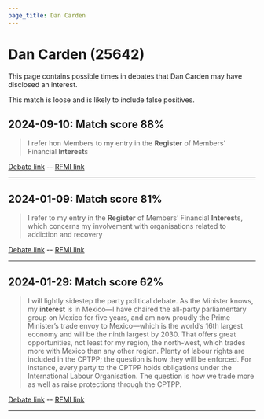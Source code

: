 ```yaml
---
page_title: Dan Carden
---
```


# Dan Carden  (25642)

This page contains possible times in debates that Dan Carden may have disclosed an interest.

This match is loose and is likely to include false positives. 



## 2024-09-10: Match score 88%

>I refer hon Members to my entry in the **Register** of Members’ Financial **Interest**s

[Debate link](https://www.theyworkforyou.com/debates/?id=2024-09-10a.675.7)  --  [RFMI link](https://www.theyworkforyou.com/mp/25642/register)


---



## 2024-01-09: Match score 81%

>I refer to my entry in the **Register** of Members’ Financial **Interest**s, which concerns my involvement with organisations related to addiction and recovery

[Debate link](https://www.theyworkforyou.com/debates/?id=2024-01-09b.148.0)  --  [RFMI link](https://www.theyworkforyou.com/mp/25642/register)


---



## 2024-01-29: Match score 62%

>I will lightly sidestep the party political debate. As the Minister knows, my **interest** is in Mexico—I have chaired the all-party parliamentary group on Mexico for five years, and am now proudly the Prime Minister’s trade envoy to Mexico—which is the world’s 16th largest economy and will be the ninth largest by 2030. That offers great opportunities, not least for my region, the north-west, which trades more with Mexico than any other region. Plenty of labour rights are included in the CPTPP; the question is how they will be enforced. For instance, every party to the CPTPP holds obligations under the International Labour Organisation. The question is how we trade more as well as raise protections through the CPTPP.

[Debate link](https://www.theyworkforyou.com/debates/?id=2024-01-29d.688.0)  --  [RFMI link](https://www.theyworkforyou.com/mp/25642/register)


---

